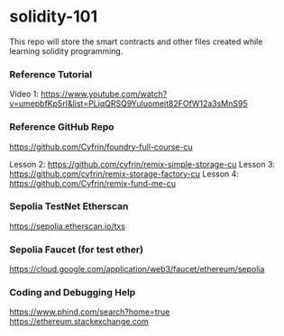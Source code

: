 # solidity-101
This repo will store the smart contracts and other files created while learning solidity programming. 

### Reference Tutorial 
Video 1: https://www.youtube.com/watch?v=umepbfKp5rI&list=PLiqQRSQ9Yuluomeit82FOfW12a3sMnS95 

### Reference GitHub Repo
https://github.com/Cyfrin/foundry-full-course-cu

Lesson 2: https://github.com/cyfrin/remix-simple-storage-cu 
Lesson 3: https://github.com/cyfrin/remix-storage-factory-cu 
Lesson 4: https://github.com/Cyfrin/remix-fund-me-cu 

### Sepolia TestNet Etherscan 
https://sepolia.etherscan.io/txs 

### Sepolia Faucet (for test ether)
https://cloud.google.com/application/web3/faucet/ethereum/sepolia 

### Coding and Debugging Help 
https://www.phind.com/search?home=true
https://ethereum.stackexchange.com 
